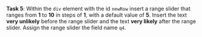 **Task 5**: Within the `div` element with the id `newRow` insert a range slider that ranges from **1** to **10** in steps of **1**, with a default value of **5**. Insert the text **very unlikely** before the range slider and the text **very likely** after the range slider. Assign the range slider the field name `q4`.
